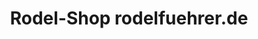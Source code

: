 ---
title: "Rodel-Shop rodelfuehrer.de"
url: /eichenau/rodel-shop-rodelfuehrer-de/
shop: Supermarkt
---